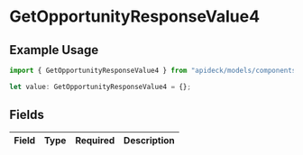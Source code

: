# GetOpportunityResponseValue4

## Example Usage

```typescript
import { GetOpportunityResponseValue4 } from "apideck/models/components";

let value: GetOpportunityResponseValue4 = {};
```

## Fields

| Field       | Type        | Required    | Description |
| ----------- | ----------- | ----------- | ----------- |